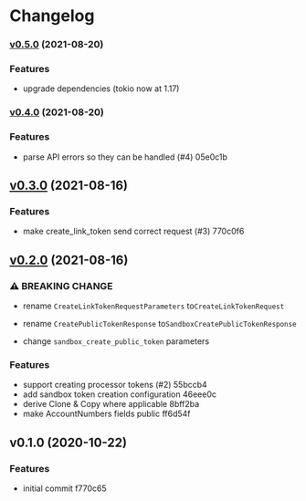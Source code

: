 # Changelog

### [v0.5.0](https://github.com/telcoin/plaid/compare/v0.4.0...v0.5.0) (2021-08-20)

### Features

* upgrade dependencies (tokio now at 1.17)

### [v0.4.0](https://github.com/telcoin/plaid/compare/v0.3.0...v0.4.0) (2021-08-20)

### Features

* parse API errors so they can be handled (#4) 05e0c1b


## [v0.3.0](https://github.com/telcoin/plaid/compare/v0.2.0...v0.3.0) (2021-08-16)

### Features

* make create_link_token send correct request (#3) 770c0f6


## [v0.2.0](https://github.com/telcoin/plaid/compare/v0.1.0...v0.2.0) (2021-08-16)

### ⚠ BREAKING CHANGE

* rename `CreateLinkTokenRequestParameters` to`CreateLinkTokenRequest`

* rename `CreatePublicTokenResponse` to`SandboxCreatePublicTokenResponse`

* change `sandbox_create_public_token` parameters

### Features

* support creating processor tokens (#2) 55bccb4
* add sandbox token creation configuration 46eee0c
* derive Clone & Copy where applicable 8bff2ba
* make AccountNumbers fields public ff6d54f


## v0.1.0 (2020-10-22)

### Features

* initial commit f770c65


